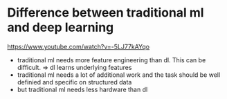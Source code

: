 # Difference between traditional ml and deep learning 

<https://www.youtube.com/watch?v=-5LJ77kAYqo>
- traditional ml needs more feature engineering than dl. This can be difficult. => dl learns underlying features
- traditional ml needs a lot of additional work and the task should be well definied and specific on structured data
- but traditional ml needs less hardware than dl
